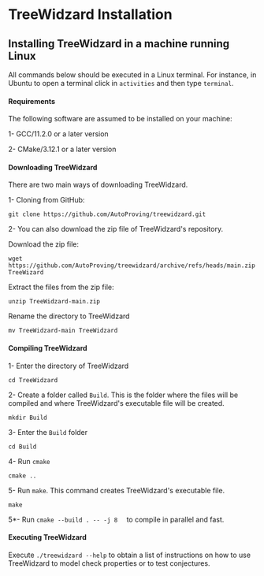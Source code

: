 # TreeWidzard Installation

## Installing TreeWidzard in a machine running Linux

All commands below should be executed in a Linux terminal. For instance, in Ubuntu to open a terminal click in ``activities`` and then type ``terminal``.

#### Requirements
The following software are assumed to be installed on your machine:

1- GCC/11.2.0 or a later version

2- CMake/3.12.1 or a later version

#### Downloading TreeWidzard

There are two main ways of downloading TreeWidzard.

1- Cloning from GitHub:
```commandline
git clone https://github.com/AutoProving/treewidzard.git
```

2- You can also download the zip file of TreeWidzard's repository.

Download the zip file:
```commandline
wget https://github.com/AutoProving/treewidzard/archive/refs/heads/main.zip TreeWizard
```

Extract the files from the zip file:
```commandline
unzip TreeWidzard-main.zip 
```

Rename the directory to TreeWidzard

```commandline
mv TreeWidzard-main TreeWidzard
```

#### Compiling TreeWidzard

1- Enter the directory of TreeWidzard

```commandline
cd TreeWidzard
```

2- Create a folder called ``Build``. This is the folder where the files will be compiled and where TreeWidzard's executable file will be created.

```commandline
mkdir Build
```

3- Enter the ``Build`` folder

```commandline
cd Build
```

4- Run ``cmake``

```commandline
cmake ..
```

5- Run ``make``. This command creates TreeWidzard's executable file.

```commandline
make
```

5*- Run ``cmake --build . -- -j 8  `` to compile in parallel and fast.

#### Executing TreeWidzard

Execute ``./treewidzard --help`` to obtain a list of instructions on how to use TreeWidzard to model check properties or to test conjectures.



